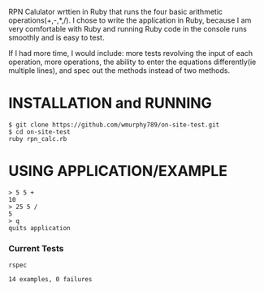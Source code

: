 RPN Calulator wrttien in Ruby that runs the four basic arithmetic operations(+,-,*,/). I chose to write the application in Ruby, because I am very comfortable with Ruby and running Ruby code in the console runs smoothly and is easy to test.

If I had more time, I would include: more tests revolving the input of each operation, more operations, the ability to enter the equations differently(ie multiple lines), and spec out the methods instead of two methods.

# INSTALLATION and RUNNING
```
$ git clone https://github.com/wmurphy789/on-site-test.git
$ cd on-site-test
ruby rpn_calc.rb
```

# USING APPLICATION/EXAMPLE
```
> 5 5 +
10
> 25 5 /
5
> q
quits application
```

### Current Tests
```
rspec
```

```
14 examples, 0 failures
```